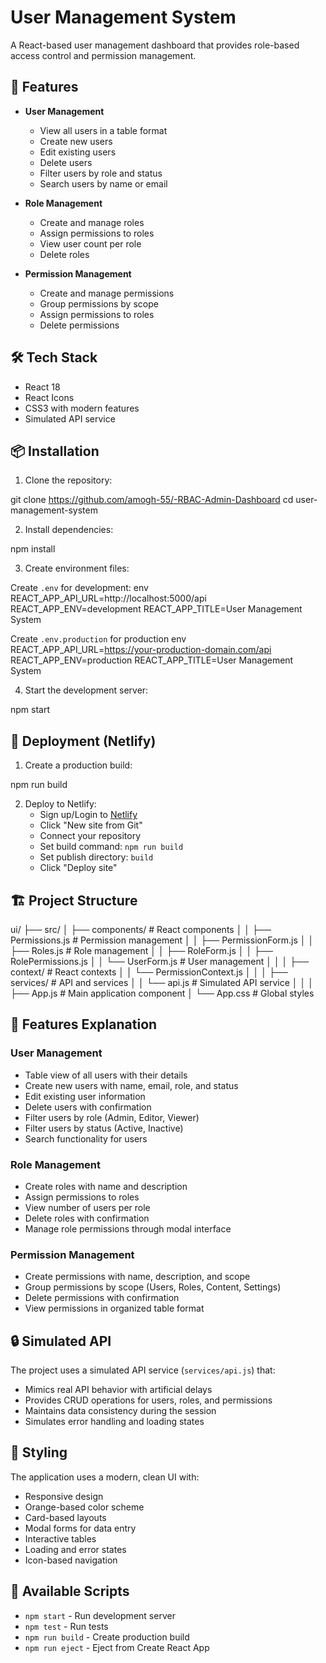 # User Management System

A React-based user management dashboard that provides role-based access control and permission management.

## 🚀 Features

- **User Management**
  - View all users in a table format
  - Create new users
  - Edit existing users
  - Delete users
  - Filter users by role and status
  - Search users by name or email

- **Role Management**
  - Create and manage roles
  - Assign permissions to roles
  - View user count per role
  - Delete roles

- **Permission Management**
  - Create and manage permissions
  - Group permissions by scope
  - Assign permissions to roles
  - Delete permissions

## 🛠️ Tech Stack

- React 18
- React Icons
- CSS3 with modern features
- Simulated API service

## 📦 Installation

1. Clone the repository:

git clone https://github.com/amogh-55/-RBAC-Admin-Dashboard
cd user-management-system

2. Install dependencies:

npm install


3. Create environment files:

Create `.env` for development:
env
REACT_APP_API_URL=http://localhost:5000/api
REACT_APP_ENV=development
REACT_APP_TITLE=User Management System

Create `.env.production` for production
env
REACT_APP_API_URL=https://your-production-domain.com/api
REACT_APP_ENV=production
REACT_APP_TITLE=User Management System


4. Start the development server:

npm start

## 🚀 Deployment (Netlify)

1. Create a production build:

npm run build

2. Deploy to Netlify:
   - Sign up/Login to [Netlify](https://www.netlify.com/)
   - Click "New site from Git"
   - Connect your repository
   - Set build command: `npm run build`
   - Set publish directory: `build`
   - Click "Deploy site"

## 🏗️ Project Structure

ui/
├── src/
│ ├── components/ # React components
│ │ ├── Permissions.js # Permission management
│ │ ├── PermissionForm.js
│ │ ├── Roles.js # Role management
│ │ ├── RoleForm.js
│ │ ├── RolePermissions.js
│ │ └── UserForm.js # User management
│ │
│ ├── context/ # React contexts
│ │ └── PermissionContext.js
│ │
│ ├── services/ # API and services
│ │ └── api.js # Simulated API service
│ │
│ ├── App.js # Main application component
│ └── App.css # Global styles


## 🎯 Features Explanation

### User Management
- Table view of all users with their details
- Create new users with name, email, role, and status
- Edit existing user information
- Delete users with confirmation
- Filter users by role (Admin, Editor, Viewer)
- Filter users by status (Active, Inactive)
- Search functionality for users

### Role Management
- Create roles with name and description
- Assign permissions to roles
- View number of users per role
- Delete roles with confirmation
- Manage role permissions through modal interface

### Permission Management
- Create permissions with name, description, and scope
- Group permissions by scope (Users, Roles, Content, Settings)
- Delete permissions with confirmation
- View permissions in organized table format

## 🔒 Simulated API

The project uses a simulated API service (`services/api.js`) that:
- Mimics real API behavior with artificial delays
- Provides CRUD operations for users, roles, and permissions
- Maintains data consistency during the session
- Simulates error handling and loading states

## 🎨 Styling

The application uses a modern, clean UI with:
- Responsive design
- Orange-based color scheme
- Card-based layouts
- Modal forms for data entry
- Interactive tables
- Loading and error states
- Icon-based navigation

## 🔧 Available Scripts

- `npm start` - Run development server
- `npm test` - Run tests
- `npm run build` - Create production build
- `npm run eject` - Eject from Create React App

